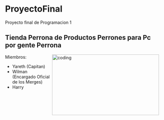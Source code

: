 # ProyectoFinal
 Proyecto final de Programacion 1  

## Tienda Perrona de Productos Perrones para Pc por gente Perrona



<img align = "right" alt="coding" width="350" height="200" src="https://user-images.githubusercontent.com/104475915/195143501-e73b0382-2b89-4788-a92e-68fd6fea1244.gif">

Miembros:

- Yareth (Capitan)
- Wilman (Encargado Oficial de los Merges)
- Harry




<!---Copiar xd
<img align = "right" alt="coding" width="50" height="50" src="https://user-images.githubusercontent.com/104475915/195143501-e73b0382-2b89-4788-a92e-68fd6fea1244.gif">
--->
